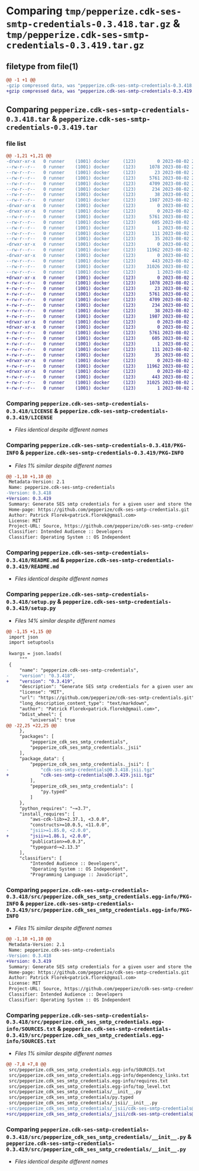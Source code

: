 # Comparing `tmp/pepperize.cdk-ses-smtp-credentials-0.3.418.tar.gz` & `tmp/pepperize.cdk-ses-smtp-credentials-0.3.419.tar.gz`

## filetype from file(1)

```diff
@@ -1 +1 @@
-gzip compressed data, was "pepperize.cdk-ses-smtp-credentials-0.3.418.tar", last modified: Wed Aug  2 22:38:05 2023, max compression
+gzip compressed data, was "pepperize.cdk-ses-smtp-credentials-0.3.419.tar", last modified: Wed Aug  2 22:48:19 2023, max compression
```

## Comparing `pepperize.cdk-ses-smtp-credentials-0.3.418.tar` & `pepperize.cdk-ses-smtp-credentials-0.3.419.tar`

### file list

```diff
@@ -1,21 +1,21 @@
-drwxr-xr-x   0 runner    (1001) docker     (123)        0 2023-08-02 22:38:05.063829 pepperize.cdk-ses-smtp-credentials-0.3.418/
--rw-r--r--   0 runner    (1001) docker     (123)     1078 2023-08-02 22:37:50.000000 pepperize.cdk-ses-smtp-credentials-0.3.418/LICENSE
--rw-r--r--   0 runner    (1001) docker     (123)       23 2023-08-02 22:37:50.000000 pepperize.cdk-ses-smtp-credentials-0.3.418/MANIFEST.in
--rw-r--r--   0 runner    (1001) docker     (123)     5761 2023-08-02 22:38:05.063829 pepperize.cdk-ses-smtp-credentials-0.3.418/PKG-INFO
--rw-r--r--   0 runner    (1001) docker     (123)     4709 2023-08-02 22:37:50.000000 pepperize.cdk-ses-smtp-credentials-0.3.418/README.md
--rw-r--r--   0 runner    (1001) docker     (123)      234 2023-08-02 22:37:50.000000 pepperize.cdk-ses-smtp-credentials-0.3.418/pyproject.toml
--rw-r--r--   0 runner    (1001) docker     (123)       38 2023-08-02 22:38:05.063829 pepperize.cdk-ses-smtp-credentials-0.3.418/setup.cfg
--rw-r--r--   0 runner    (1001) docker     (123)     1987 2023-08-02 22:37:50.000000 pepperize.cdk-ses-smtp-credentials-0.3.418/setup.py
-drwxr-xr-x   0 runner    (1001) docker     (123)        0 2023-08-02 22:38:05.059829 pepperize.cdk-ses-smtp-credentials-0.3.418/src/
-drwxr-xr-x   0 runner    (1001) docker     (123)        0 2023-08-02 22:38:05.063829 pepperize.cdk-ses-smtp-credentials-0.3.418/src/pepperize.cdk_ses_smtp_credentials.egg-info/
--rw-r--r--   0 runner    (1001) docker     (123)     5761 2023-08-02 22:38:05.000000 pepperize.cdk-ses-smtp-credentials-0.3.418/src/pepperize.cdk_ses_smtp_credentials.egg-info/PKG-INFO
--rw-r--r--   0 runner    (1001) docker     (123)      605 2023-08-02 22:38:05.000000 pepperize.cdk-ses-smtp-credentials-0.3.418/src/pepperize.cdk_ses_smtp_credentials.egg-info/SOURCES.txt
--rw-r--r--   0 runner    (1001) docker     (123)        1 2023-08-02 22:38:05.000000 pepperize.cdk-ses-smtp-credentials-0.3.418/src/pepperize.cdk_ses_smtp_credentials.egg-info/dependency_links.txt
--rw-r--r--   0 runner    (1001) docker     (123)      111 2023-08-02 22:38:05.000000 pepperize.cdk-ses-smtp-credentials-0.3.418/src/pepperize.cdk_ses_smtp_credentials.egg-info/requires.txt
--rw-r--r--   0 runner    (1001) docker     (123)       35 2023-08-02 22:38:05.000000 pepperize.cdk-ses-smtp-credentials-0.3.418/src/pepperize.cdk_ses_smtp_credentials.egg-info/top_level.txt
-drwxr-xr-x   0 runner    (1001) docker     (123)        0 2023-08-02 22:38:05.063829 pepperize.cdk-ses-smtp-credentials-0.3.418/src/pepperize_cdk_ses_smtp_credentials/
--rw-r--r--   0 runner    (1001) docker     (123)    11962 2023-08-02 22:37:50.000000 pepperize.cdk-ses-smtp-credentials-0.3.418/src/pepperize_cdk_ses_smtp_credentials/__init__.py
-drwxr-xr-x   0 runner    (1001) docker     (123)        0 2023-08-02 22:38:05.063829 pepperize.cdk-ses-smtp-credentials-0.3.418/src/pepperize_cdk_ses_smtp_credentials/_jsii/
--rw-r--r--   0 runner    (1001) docker     (123)      443 2023-08-02 22:37:50.000000 pepperize.cdk-ses-smtp-credentials-0.3.418/src/pepperize_cdk_ses_smtp_credentials/_jsii/__init__.py
--rw-r--r--   0 runner    (1001) docker     (123)    31026 2023-08-02 22:37:50.000000 pepperize.cdk-ses-smtp-credentials-0.3.418/src/pepperize_cdk_ses_smtp_credentials/_jsii/cdk-ses-smtp-credentials@0.3.418.jsii.tgz
--rw-r--r--   0 runner    (1001) docker     (123)        1 2023-08-02 22:37:50.000000 pepperize.cdk-ses-smtp-credentials-0.3.418/src/pepperize_cdk_ses_smtp_credentials/py.typed
+drwxr-xr-x   0 runner    (1001) docker     (123)        0 2023-08-02 22:48:19.964308 pepperize.cdk-ses-smtp-credentials-0.3.419/
+-rw-r--r--   0 runner    (1001) docker     (123)     1078 2023-08-02 22:48:05.000000 pepperize.cdk-ses-smtp-credentials-0.3.419/LICENSE
+-rw-r--r--   0 runner    (1001) docker     (123)       23 2023-08-02 22:48:05.000000 pepperize.cdk-ses-smtp-credentials-0.3.419/MANIFEST.in
+-rw-r--r--   0 runner    (1001) docker     (123)     5761 2023-08-02 22:48:19.964308 pepperize.cdk-ses-smtp-credentials-0.3.419/PKG-INFO
+-rw-r--r--   0 runner    (1001) docker     (123)     4709 2023-08-02 22:48:05.000000 pepperize.cdk-ses-smtp-credentials-0.3.419/README.md
+-rw-r--r--   0 runner    (1001) docker     (123)      234 2023-08-02 22:48:05.000000 pepperize.cdk-ses-smtp-credentials-0.3.419/pyproject.toml
+-rw-r--r--   0 runner    (1001) docker     (123)       38 2023-08-02 22:48:19.964308 pepperize.cdk-ses-smtp-credentials-0.3.419/setup.cfg
+-rw-r--r--   0 runner    (1001) docker     (123)     1987 2023-08-02 22:48:05.000000 pepperize.cdk-ses-smtp-credentials-0.3.419/setup.py
+drwxr-xr-x   0 runner    (1001) docker     (123)        0 2023-08-02 22:48:19.960308 pepperize.cdk-ses-smtp-credentials-0.3.419/src/
+drwxr-xr-x   0 runner    (1001) docker     (123)        0 2023-08-02 22:48:19.964308 pepperize.cdk-ses-smtp-credentials-0.3.419/src/pepperize.cdk_ses_smtp_credentials.egg-info/
+-rw-r--r--   0 runner    (1001) docker     (123)     5761 2023-08-02 22:48:19.000000 pepperize.cdk-ses-smtp-credentials-0.3.419/src/pepperize.cdk_ses_smtp_credentials.egg-info/PKG-INFO
+-rw-r--r--   0 runner    (1001) docker     (123)      605 2023-08-02 22:48:19.000000 pepperize.cdk-ses-smtp-credentials-0.3.419/src/pepperize.cdk_ses_smtp_credentials.egg-info/SOURCES.txt
+-rw-r--r--   0 runner    (1001) docker     (123)        1 2023-08-02 22:48:19.000000 pepperize.cdk-ses-smtp-credentials-0.3.419/src/pepperize.cdk_ses_smtp_credentials.egg-info/dependency_links.txt
+-rw-r--r--   0 runner    (1001) docker     (123)      111 2023-08-02 22:48:19.000000 pepperize.cdk-ses-smtp-credentials-0.3.419/src/pepperize.cdk_ses_smtp_credentials.egg-info/requires.txt
+-rw-r--r--   0 runner    (1001) docker     (123)       35 2023-08-02 22:48:19.000000 pepperize.cdk-ses-smtp-credentials-0.3.419/src/pepperize.cdk_ses_smtp_credentials.egg-info/top_level.txt
+drwxr-xr-x   0 runner    (1001) docker     (123)        0 2023-08-02 22:48:19.964308 pepperize.cdk-ses-smtp-credentials-0.3.419/src/pepperize_cdk_ses_smtp_credentials/
+-rw-r--r--   0 runner    (1001) docker     (123)    11962 2023-08-02 22:48:05.000000 pepperize.cdk-ses-smtp-credentials-0.3.419/src/pepperize_cdk_ses_smtp_credentials/__init__.py
+drwxr-xr-x   0 runner    (1001) docker     (123)        0 2023-08-02 22:48:19.964308 pepperize.cdk-ses-smtp-credentials-0.3.419/src/pepperize_cdk_ses_smtp_credentials/_jsii/
+-rw-r--r--   0 runner    (1001) docker     (123)      443 2023-08-02 22:48:05.000000 pepperize.cdk-ses-smtp-credentials-0.3.419/src/pepperize_cdk_ses_smtp_credentials/_jsii/__init__.py
+-rw-r--r--   0 runner    (1001) docker     (123)    31025 2023-08-02 22:48:05.000000 pepperize.cdk-ses-smtp-credentials-0.3.419/src/pepperize_cdk_ses_smtp_credentials/_jsii/cdk-ses-smtp-credentials@0.3.419.jsii.tgz
+-rw-r--r--   0 runner    (1001) docker     (123)        1 2023-08-02 22:48:05.000000 pepperize.cdk-ses-smtp-credentials-0.3.419/src/pepperize_cdk_ses_smtp_credentials/py.typed
```

### Comparing `pepperize.cdk-ses-smtp-credentials-0.3.418/LICENSE` & `pepperize.cdk-ses-smtp-credentials-0.3.419/LICENSE`

 * *Files identical despite different names*

### Comparing `pepperize.cdk-ses-smtp-credentials-0.3.418/PKG-INFO` & `pepperize.cdk-ses-smtp-credentials-0.3.419/PKG-INFO`

 * *Files 1% similar despite different names*

```diff
@@ -1,10 +1,10 @@
 Metadata-Version: 2.1
 Name: pepperize.cdk-ses-smtp-credentials
-Version: 0.3.418
+Version: 0.3.419
 Summary: Generate SES smtp credentials for a given user and store the credentials in a SecretsManager Secret.
 Home-page: https://github.com/pepperize/cdk-ses-smtp-credentials.git
 Author: Patrick Florek<patrick.florek@gmail.com>
 License: MIT
 Project-URL: Source, https://github.com/pepperize/cdk-ses-smtp-credentials.git
 Classifier: Intended Audience :: Developers
 Classifier: Operating System :: OS Independent
```

### Comparing `pepperize.cdk-ses-smtp-credentials-0.3.418/README.md` & `pepperize.cdk-ses-smtp-credentials-0.3.419/README.md`

 * *Files identical despite different names*

### Comparing `pepperize.cdk-ses-smtp-credentials-0.3.418/setup.py` & `pepperize.cdk-ses-smtp-credentials-0.3.419/setup.py`

 * *Files 14% similar despite different names*

```diff
@@ -1,15 +1,15 @@
 import json
 import setuptools
 
 kwargs = json.loads(
     """
 {
     "name": "pepperize.cdk-ses-smtp-credentials",
-    "version": "0.3.418",
+    "version": "0.3.419",
     "description": "Generate SES smtp credentials for a given user and store the credentials in a SecretsManager Secret.",
     "license": "MIT",
     "url": "https://github.com/pepperize/cdk-ses-smtp-credentials.git",
     "long_description_content_type": "text/markdown",
     "author": "Patrick Florek<patrick.florek@gmail.com>",
     "bdist_wheel": {
         "universal": true
@@ -22,25 +22,25 @@
     },
     "packages": [
         "pepperize_cdk_ses_smtp_credentials",
         "pepperize_cdk_ses_smtp_credentials._jsii"
     ],
     "package_data": {
         "pepperize_cdk_ses_smtp_credentials._jsii": [
-            "cdk-ses-smtp-credentials@0.3.418.jsii.tgz"
+            "cdk-ses-smtp-credentials@0.3.419.jsii.tgz"
         ],
         "pepperize_cdk_ses_smtp_credentials": [
             "py.typed"
         ]
     },
     "python_requires": "~=3.7",
     "install_requires": [
         "aws-cdk-lib>=2.37.1, <3.0.0",
         "constructs>=10.0.5, <11.0.0",
-        "jsii>=1.85.0, <2.0.0",
+        "jsii>=1.86.1, <2.0.0",
         "publication>=0.0.3",
         "typeguard~=2.13.3"
     ],
     "classifiers": [
         "Intended Audience :: Developers",
         "Operating System :: OS Independent",
         "Programming Language :: JavaScript",
```

### Comparing `pepperize.cdk-ses-smtp-credentials-0.3.418/src/pepperize.cdk_ses_smtp_credentials.egg-info/PKG-INFO` & `pepperize.cdk-ses-smtp-credentials-0.3.419/src/pepperize.cdk_ses_smtp_credentials.egg-info/PKG-INFO`

 * *Files 1% similar despite different names*

```diff
@@ -1,10 +1,10 @@
 Metadata-Version: 2.1
 Name: pepperize.cdk-ses-smtp-credentials
-Version: 0.3.418
+Version: 0.3.419
 Summary: Generate SES smtp credentials for a given user and store the credentials in a SecretsManager Secret.
 Home-page: https://github.com/pepperize/cdk-ses-smtp-credentials.git
 Author: Patrick Florek<patrick.florek@gmail.com>
 License: MIT
 Project-URL: Source, https://github.com/pepperize/cdk-ses-smtp-credentials.git
 Classifier: Intended Audience :: Developers
 Classifier: Operating System :: OS Independent
```

### Comparing `pepperize.cdk-ses-smtp-credentials-0.3.418/src/pepperize.cdk_ses_smtp_credentials.egg-info/SOURCES.txt` & `pepperize.cdk-ses-smtp-credentials-0.3.419/src/pepperize.cdk_ses_smtp_credentials.egg-info/SOURCES.txt`

 * *Files 1% similar despite different names*

```diff
@@ -7,8 +7,8 @@
 src/pepperize.cdk_ses_smtp_credentials.egg-info/SOURCES.txt
 src/pepperize.cdk_ses_smtp_credentials.egg-info/dependency_links.txt
 src/pepperize.cdk_ses_smtp_credentials.egg-info/requires.txt
 src/pepperize.cdk_ses_smtp_credentials.egg-info/top_level.txt
 src/pepperize_cdk_ses_smtp_credentials/__init__.py
 src/pepperize_cdk_ses_smtp_credentials/py.typed
 src/pepperize_cdk_ses_smtp_credentials/_jsii/__init__.py
-src/pepperize_cdk_ses_smtp_credentials/_jsii/cdk-ses-smtp-credentials@0.3.418.jsii.tgz
+src/pepperize_cdk_ses_smtp_credentials/_jsii/cdk-ses-smtp-credentials@0.3.419.jsii.tgz
```

### Comparing `pepperize.cdk-ses-smtp-credentials-0.3.418/src/pepperize_cdk_ses_smtp_credentials/__init__.py` & `pepperize.cdk-ses-smtp-credentials-0.3.419/src/pepperize_cdk_ses_smtp_credentials/__init__.py`

 * *Files identical despite different names*

